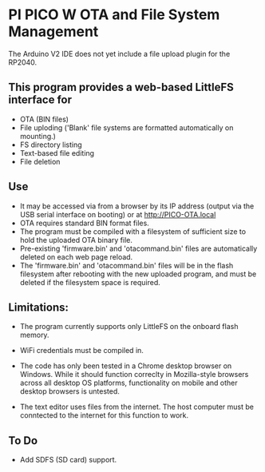 # PI PICO W OTA and File System Management

The Arduino V2 IDE does not yet include a file upload plugin for the RP2040.

## This program provides a web-based LittleFS interface for
* OTA (BIN files)
* File uploding ('Blank' file systems are formatted automatically on mounting.)
* FS directory listing
* Text-based file editing
* File deletion 

## Use
* It may be accessed via from a browser by its IP address (output via the USB serial interface on booting) or at http://PICO-OTA.local
* OTA requires standard BIN format files.
* The program must be compiled with a filesystem of sufficient size to hold the uploaded OTA binary file.
* Pre-existing 'firmware.bin' and 'otacommand.bin' files are automatically deleted on each web page reload.
* The 'firmware.bin' and 'otacommand.bin' files will be in the flash filesystem after rebooting with the new uploaded program, and must be deleted if the filesystem space is required.

## Limitations:
* The program currently supports only LittleFS on the onboard flash memory.

* WiFi credentials must be compiled in.
* The code has only been tested in a Chrome desktop browser on Windows. While it should function correclty in Mozilla-style browsers across all desktop OS platforms, functionality on mobile and other desktop browsers is untested.
* The text editor uses files from the internet. The host computer must be conntected to the internet for this function to work.

## To Do
* Add SDFS (SD card) support.
